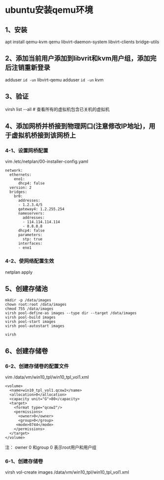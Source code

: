 # ubuntu安装qemu环境

## 1、安装
apt install qemu-kvm qemu libvirt-daemon-system libvirt-clients bridge-utils

## 2、添加当前用户添加到libvrit和kvm用户组，添加完后注销重新登录
adduser `id -un` libvirt-qemu
adduser `id -un` kvm

## 3、验证
virsh list --all       # 查看所有的虚拟机包含已关机的虚拟机

## 4、添加网桥并桥接到物理网口(注意修改IP地址)，用于虚拟机桥接到该网桥上
### 4-1、设置网桥配置
vim /etc/netplan/00-installer-config.yaml
```
network:
  ethernets:
    eno1:
      dhcp4: false
  version: 2
  bridges:
    br0:
      addresses:
      - 1.2.3.4/5
      gateway4: 1.2.255.254
      nameservers:
        addresses:
        - 114.114.114.114
        - 8.8.8.8
      dhcp4: false
      parameters:
        stp: true
      interfaces:
      - eno1
```

### 4-2、使网络配置生效
netplan apply

## 5、创建存储池
```
mkdir -p /data/images
chown root:root /data/images
chmod 755 /data/images
virsh pool-define-as images --type dir --target /data/images
virsh pool-build images
virsh pool-start images
virsh pool-autostart images

virsh 
```

## 6、创建存储卷
### 6-2、创建存储卷的配置文件
vim /data/vm/win10_tpl/win10_tpl_vol1.xml
```
<volume>
  <name>win10_tpl_vol1.qcow2</name>
  <allocation>0</allocation>
  <capacity unit="G">80</capacity>
  <target>
    <format type="qcow2"/>
    <permissions>
      <owner>0</owner>
      <group>0</group>
     <mode>0744</mode>
    </permissions>
  </target>
</volume>
```
注： owner 0 和group 0 表示root用户和用户组

### 6-1、创建存储卷
virsh vol-create images /data/vm/win10_tpl/win10_tpl_vol1.xml

